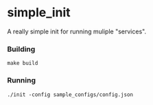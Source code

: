 # simple_init
A really simple init for running muliple "services".


### Building
```make build```


### Running
```./init -config sample_configs/config.json```
